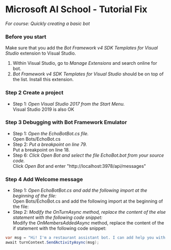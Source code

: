 # Microsoft AI School - Tutorial Fix
*For course: Quickly creating a basic bot*

### Before you start
Make sure that you add the *Bot Framework v4 SDK Templates for Visual Studio* extension to Visual Studio.  
1. Within Visual Studio, go to *Manage Extensions* and search online for bot.  
2. *Bot Framework v4 SDK Templates for Visual Studio* should be on top of the list. Install this extension.  

### Step 2 Create a project
- Step 1: *Open Visual Studio 2017 from the Start Menu.*  
Visual Studio 2019 is also OK  

### Step 3 Debugging with Bot Framework Emulator
- Step 1: *Open the EchoBotBot.cs file.*  
Open Bots/EchoBot.cs  
- Step 2: *Put a breakpoint on line 79.*  
Put a breakpoint on line 18.  
- Step 6: *Click Open Bot and select the file EchoBot.bot from your source code.*  
Click *Open Bot* and enter "http://localhost:3978/api/messages"  
  
### Step 4 Add Welcome message
- Step 1: *Open EchoBotBot.cs and add the following import at the beginning of the file:*  
Open Bots/EchoBot.cs and add the following import at the beginning of the file:  
- Step 2: *Modify the OnTurnAsync method, replace the content of the else statement with the following code snippet:*  
Modify the *OnMembersAddedAsync* method, replace the content of the if statement with the following code snippet:
```c#
var msg = "Hi! I'm a restaurant assistant bot. I can add help you with your reservation.";
await turnContext.SendActivityAsync(msg);
```
